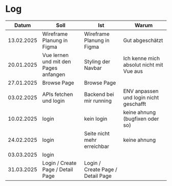 # Log

| Datum      | Soll                                  | Ist                               | Warum                                    |
| ---------- | ------------------------------------- | --------------------------------- | ---------------------------------------- |
| 13.02.2025 | Wireframe Planung in Figma            | Wireframe Planung in Figma        | Gut abgeschätzt                          |
| 20.01.2025 | Vue lernen und mit den Pages anfangen | Styling der Navbar                | Ich kenne mich absolut nicht mit Vue aus |
| 27.01.2025 | Browse Page                           | Browse Page                       |                                          |
| 03.02.2025 | APIs fetchen und login                | Backend bei mir running           | ENV anpassen und login nicht geschafft   |
| 10.02.2025 | login                                 | kein login                        | keine ahnung (bugfixen oder so)          |
| 24.02.2025 | login                                 | Seite nicht mehr erreichbar       | keine ahnung                             |
| 03.03.2025 | login                                 |                                   |                                          |
| 31.03.2025 | Login / Create Page / Detail Page     | Login / Create Page / Detail Page |                                          |

